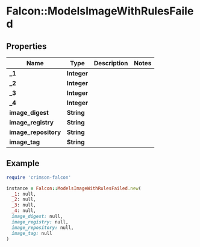 # Falcon::ModelsImageWithRulesFailed

## Properties

| Name | Type | Description | Notes |
| ---- | ---- | ----------- | ----- |
| **_1** | **Integer** |  |  |
| **_2** | **Integer** |  |  |
| **_3** | **Integer** |  |  |
| **_4** | **Integer** |  |  |
| **image_digest** | **String** |  |  |
| **image_registry** | **String** |  |  |
| **image_repository** | **String** |  |  |
| **image_tag** | **String** |  |  |

## Example

```ruby
require 'crimson-falcon'

instance = Falcon::ModelsImageWithRulesFailed.new(
  _1: null,
  _2: null,
  _3: null,
  _4: null,
  image_digest: null,
  image_registry: null,
  image_repository: null,
  image_tag: null
)
```

